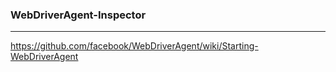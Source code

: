 ### WebDriverAgent-Inspector
---
https://github.com/facebook/WebDriverAgent/wiki/Starting-WebDriverAgent

```
```

```
```

```
```

